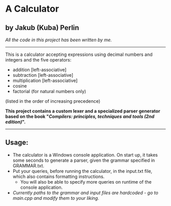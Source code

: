 # A Calculator
## by Jakub (Kuba) Perlin

*All the code in this project has been written by me.*

---

This is a calculator accepting expressions using decimal numbers and integers and the five operators:

+ addition [left-associative]
+ subtraction [left-associative]
+ multiplication [left-associative]
+ cosine
+ factorial (for natural numbers only)

(listed in the order of increasing precedence)

**This project contains a custom lexer and a specialized parser generator based on the book "*Compilers: principles, techniques and tools (2nd edition)*".**

---

## Usage:

+ The calculator is a Windows console application. On start up, it takes some seconds to generate a parser, given the grammar specified in GRAMMAR.txt.
+ Put your queries, before running the calculator, in the input.txt file, which also contains formatting instructions.
  + You will also be able to specify more queries on runtime of the console application.
+ *Currently paths to the grammar and input files are hardcoded - go to main.cpp and modify them to your liking.*
